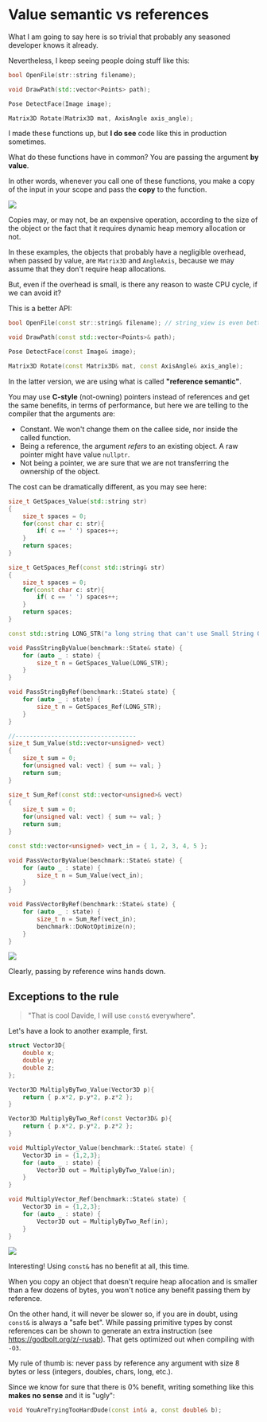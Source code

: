 # Value semantic vs references

What I am going to say here is so trivial that probably any seasoned developer
knows it already.

Nevertheless, I keep seeing people doing stuff like this:

```C++
bool OpenFile(str::string filename);

void DrawPath(std::vector<Points> path);

Pose DetectFace(Image image);

Matrix3D Rotate(Matrix3D mat, AxisAngle axis_angle);

```

I made these functions up, but **I do see** code like this in production sometimes.

What do these functions have in common? You are passing the argument **by value**.

In other words, whenever you call one of these functions, you make a copy of the input in your scope
and pass the **copy** to the function.

![](img/why_copy.jpg)

Copies may, or may not, be an expensive operation, according to the size of the object or the fact
that it requires dynamic heap memory allocation or not.

In these examples, the objects that probably have a negligible overhead,
when passed by value, are `Matrix3D` and `AngleAxis`, because we may assume that they don't require
heap allocations.

But, even if the overhead is small, is there any reason to waste CPU cycle, if we can avoid it?

This is a better API:


```C++
bool OpenFile(const str::string& filename); // string_view is even better

void DrawPath(const std::vector<Points>& path);

Pose DetectFace(const Image& image);

Matrix3D Rotate(const Matrix3D& mat, const AxisAngle& axis_angle);

```

In the latter version, we are using what is called **"reference semantic"**.

You may use **C-style** (not-owning) pointers instead of references and get the same benefits, in terms of
performance, but here we are telling to the compiler that the arguments are:

- Constant. We won't change them on the callee side, nor inside the called function.
- Being a reference, the argument *refers* to an existing object. A raw pointer might have value `nullptr`.
- Not being a pointer, we are sure that we are not transferring the ownership of the object.

The cost can be dramatically different, as you may see here:

```C++
size_t GetSpaces_Value(std::string str)
{
    size_t spaces = 0;
    for(const char c: str){
        if( c == ' ') spaces++;
    }
    return spaces;
}

size_t GetSpaces_Ref(const std::string& str)
{
    size_t spaces = 0;
    for(const char c: str){
        if( c == ' ') spaces++;
    }
    return spaces;
}

const std::string LONG_STR("a long string that can't use Small String Optimization");

void PassStringByValue(benchmark::State& state) {
    for (auto _ : state) {
        size_t n = GetSpaces_Value(LONG_STR);
    }
}

void PassStringByRef(benchmark::State& state) {
    for (auto _ : state) {
        size_t n = GetSpaces_Ref(LONG_STR);
    }
}

//----------------------------------
size_t Sum_Value(std::vector<unsigned> vect)
{
    size_t sum = 0;
    for(unsigned val: vect) { sum += val; }
    return sum;
}

size_t Sum_Ref(const std::vector<unsigned>& vect)
{
    size_t sum = 0;
    for(unsigned val: vect) { sum += val; }
    return sum;
}

const std::vector<unsigned> vect_in = { 1, 2, 3, 4, 5 };

void PassVectorByValue(benchmark::State& state) {
    for (auto _ : state) {
        size_t n = Sum_Value(vect_in);
    }
}

void PassVectorByRef(benchmark::State& state) {
    for (auto _ : state) {
        size_t n = Sum_Ref(vect_in);
        benchmark::DoNotOptimize(n);
    }
}

```

![](img/const_reference.png)


Clearly, passing by reference wins hands down.

## Exceptions to the rule

> "That is cool Davide, I will use `const&` everywhere".

Let's have a look to another example, first.

```C++
struct Vector3D{
    double x;
    double y;
    double z;
};

Vector3D MultiplyByTwo_Value(Vector3D p){
    return { p.x*2, p.y*2, p.z*2 };
}

Vector3D MultiplyByTwo_Ref(const Vector3D& p){
    return { p.x*2, p.y*2, p.z*2 };
}

void MultiplyVector_Value(benchmark::State& state) {
    Vector3D in = {1,2,3};
    for (auto _ : state) {
        Vector3D out = MultiplyByTwo_Value(in);
    }
}

void MultiplyVector_Ref(benchmark::State& state) {
    Vector3D in = {1,2,3};
    for (auto _ : state) {
        Vector3D out = MultiplyByTwo_Ref(in);
    }
}
```

![](img/multiply_vector.png)


Interesting! Using `const&` has no benefit at all, this time.

When you copy an object that doesn't require heap allocation and is smaller than a few dozens of bytes,
you won't notice any benefit passing them by reference.

On the other hand, it will never be slower so, if you are in doubt, using `const&` is always a "safe bet". While passing primitive types by const references can be shown to generate an extra instruction (see https://godbolt.org/z/-rusab). That gets optimized out when compiling with `-O3`.

My rule of thumb is: never pass by reference any argument with size 8 bytes or less (integers, doubles, chars, long, etc.).

Since we know for sure that there is 0% benefit, writing something like this **makes no sense** and it is "ugly":

```C++
void YouAreTryingTooHardDude(const int& a, const double& b);
```
